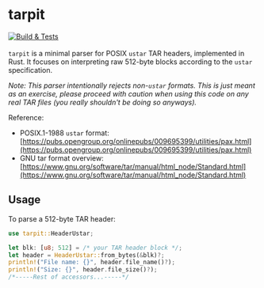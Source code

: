 # tarpit

[![Build & Tests](https://github.com/cachebag/tarpit/actions/workflows/CI.yaml/badge.svg)](https://github.com/cachebag/tarpit/actions/workflows/CI.yaml)
<br>
<br>
`tarpit` is a minimal parser for POSIX `ustar` TAR headers, implemented in Rust. It focuses on interpreting raw 512-byte blocks according to the `ustar` specification.

*Note: This parser intentionally rejects non-`ustar` formats. This is just meant as an exercise, please proceed with caution when using this code on any real TAR files (you really shouldn't be doing so anyways).*

Reference:
- POSIX.1-1988 `ustar` format: [https://pubs.opengroup.org/onlinepubs/009695399/utilities/pax.html](https://pubs.opengroup.org/onlinepubs/009695399/utilities/pax.html)
- GNU tar format overview: [https://www.gnu.org/software/tar/manual/html_node/Standard.html](https://www.gnu.org/software/tar/manual/html_node/Standard.html)

## Usage

To parse a 512-byte TAR header:

```rust
use tarpit::HeaderUstar;

let blk: [u8; 512] = /* your TAR header block */;
let header = HeaderUstar::from_bytes(&blk)?;
println!("File name: {}", header.file_name()?);
println!("Size: {}", header.file_size()?);
/*-----Rest of accessors...-----*/
